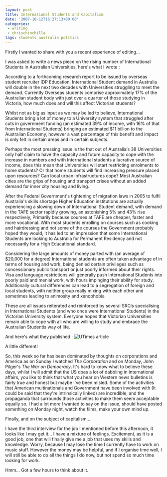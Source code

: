 ```yaml
---
layout: post
title: International Students and Capitalism
date: '2007-10-12T16:27:13+00:00'
categories:
 - writing
 - chrischinchilla
tags: students australia politics
---
```


Firstly I wanted to share with you a recent experience of editing...

I was asked to write a news piece on the rising number of International Students in Australian Universities, here's what I wrote :

According to a forthcoming research report to be issued by overseas student recruiter IDP Education, International Student demand in Australia will double in the next two decades with Universities struggling to meet the demand. Currently Overseas students comprise approximately 17% of the Australian student body with just over a quarter of those studying in Victoria, how much does and will this affect Victorian students?

Whilst not as big as input as we may be led to believe, International Students bring a lot of money to a University system that struggled after cuts in government funding (an estimated 39% of income, with 16% of that from International Students) bringing an estimated $11 billion to the Australian Economy, however a vast percentage of this benefit and impact is only felt in certain areas and in certain subjects.

Perhaps the most pressing issue is the that out of Australiaís 38 Universities only half claim to have the capacity and future capacity to cope with the increase in numbers and with International students a lucrative source of income, does this mean that Universities will start restricting enrolments to home students? Or that home students will find increasing pressure placed upon resources? Can local urban infrastructures cope? Most Australian cities are the grips of housing and transport crises without an added demand for inner city housing and living.

After the Federal Government's tightening of migration laws in 2005 to fulfil Australia's skills shortage Higher Education institutions are actually experiencing a slowing down of International Student demand, with demand in the TAFE sector rapidly growing, an astonishing 5% and 43% rise respectively, Primarily because courses at TAFE are cheaper, faster and more vocational. With most students enrolling on courses such as cooking and hairdressing and not some of the courses the Government probably hoped they would, it has led to an impression that some International Students are looking to Australia for Permanent Residency and not necessarily for a High Educational standard.

Considering the large amounts of money parted with (an average of $20,000 for a degree) International students are often taken advantage of in terms of housing and work, being denied certain privileges such as concessionary public transport or just poorly informed about their rights. Visa and language restrictions will generally push International Students into poorly paid and menial work, with hours impinging their ability for study. Additionally cultural differences can lead to a segregation of foreign and local students, with neither group really mixing with each other and sometimes leading to animosity and xenophobia

These are all issues reiterated and reinforced by several SRCís specialising in International Students (and who once were International Students) in the Victorian University system. Everyone hopes that Victorian Universities remain able to cope with all who are willing to study and embrace the Australian Studentís way of life.

And here's what they published : ![UTimes article](https://www.chinchilla-music.co.uk/images/other/Utimes.jpg)

A little different!

So, this week so far has been dominated by thoughts on corporations and America as on Sunday I watched _The Corporation_ and on Monday, John Pilger's _The War on Democracy_. It's hard to know what to believe these days, whilst I will admit that the US does a lot of dabbling in International affairs, you like to think that what you hear on Western news bulletins is fairly true and honest but maybe I've been misled. Some of the activities that American multinationals and Government have been involved with (It could be said that they're intrinsically linked) are incredible, and the propaganda that surrounds those activities to make them seem acceptable equally so. I had a lot more I wanted to say on the issue, should have posted something on Monday night, watch the films, make your own mind up.

Finally, and on the subject of capitalism...

I have the third interview for the job I mentioned before this afternoon, it looks like I may get it... I have a mixture of feelings. Excitement, as it is a good job, one that will finally give me a job that uses my skills and knowledge. Worry, because I may lose the time I currently have to work on music stuff. However the money may be helpful, and if I organise time well, I will still be able to do all the things I do now, but not spend so much time looking for work.

Hmm... Got a few hours to think about it.

